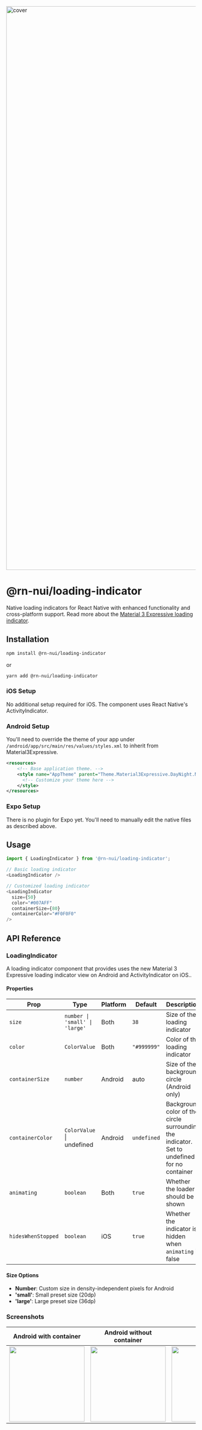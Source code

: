 <img height="1500px" alt="cover" src="./screenshots/cover.gif" />

# @rn-nui/loading-indicator

Native loading indicators for React Native with enhanced functionality and cross-platform support. Read more about the [Material 3 Expressive loading indicator](https://m3.material.io/components/loading-indicator/overview).

## Installation

```bash
npm install @rn-nui/loading-indicator
```

or

```bash
yarn add @rn-nui/loading-indicator
```

### iOS Setup

No additional setup required for iOS. The component uses React Native's ActivityIndicator.

### Android Setup

You'll need to override the theme of your app under `/android/app/src/main/res/values/styles.xml` to inherit from Material3Expressive.

```xml
<resources>
    <!-- Base application theme. -->
    <style name="AppTheme" parent="Theme.Material3Expressive.DayNight.NoActionBar">
      <!-- Customize your theme here -->
    </style>
</resources>
```

### Expo Setup

There is no plugin for Expo yet. You'll need to manually edit the native files as described above.

## Usage

```typescript
import { LoadingIndicator } from '@rn-nui/loading-indicator';

// Basic loading indicator
<LoadingIndicator />

// Customized loading indicator
<LoadingIndicator
  size={50}
  color="#007AFF"
  containerSize={80}
  containerColor="#F0F0F0"
/>
```

## API Reference

### LoadingIndicator

A loading indicator component that provides uses the new Material 3 Expressive loading indicator view on Android and ActivityIndicator on iOS..

#### Properties

| Prop               | Type                           | Platform | Default     | Description                                               |
| ------------------ | ------------------------------ | -------- | ----------- | --------------------------------------------------------- |
| `size`             | `number \| 'small' \| 'large'` | Both     | `38`        | Size of the loading indicator                             |
| `color`            | `ColorValue`                   | Both     | `"#999999"` | Color of the loading indicator                            |
| `containerSize`    | `number`                       | Android  | auto        | Size of the background circle (Android only)              |
| `containerColor`   | `ColorValue` \| undefined                  | Android  | `undefined` | Background color of the circle surrounding the indicator. Set to undefined for no container  |
| `animating`        | `boolean`                      | Both     | `true`      | Whether the loader should be shown                        |
| `hidesWhenStopped` | `boolean`                      | iOS      | `true`      | Whether the indicator is hidden when `animating` is false |


#### Size Options

- **Number**: Custom size in density-independent pixels for Android
- **'small'**: Small preset size (20dp)
- **'large'**: Large preset size (36dp)

### Screenshots

| Android with container                                       | Android without container                                    | iOS                                                      |
| ------------------------------------------------------------ | ------------------------------------------------------------ | -------------------------------------------------------- |
| <img src="./screenshots/android-container.gif" width="200"/> | <img src="./screenshots/android-indicator.gif" width="200"/> | <img src="./screenshots/ios-indicator.gif" width="200"/> |
